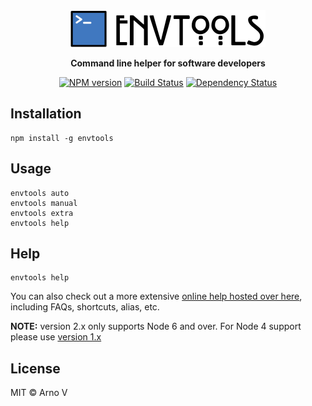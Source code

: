 <div align="center">

<img height="59" width="312" src="https://raw.githubusercontent.com/aversini/envtools-help/master/docs/data/assets/images/envtools-2x.png" alt="Envtools logo">

**Command line helper for software developers**

[![NPM version][npm-image]][npm-url] [![Build Status][travis-image]][travis-url] [![Dependency Status][daviddm-image]][daviddm-url]

</div>


## Installation

```
npm install -g envtools
```

## Usage

```
envtools auto
envtools manual
envtools extra
envtools help
```

## Help

```
envtools help
```

You can also check out a more extensive [online help hosted over here](http://envtools.surge.sh), including FAQs, shortcuts, alias, etc.

**NOTE:** version 2.x only supports Node 6 and over. For Node 4 support please use [version 1.x](https://github.com/aversini/envtools/tree/1.0.59)

## License

MIT © Arno V


[npm-image]: https://badge.fury.io/js/envtools.svg
[npm-url]: https://npmjs.org/package/envtools
[travis-image]: https://travis-ci.org/aversini/envtools.svg?branch=master
[travis-url]: https://travis-ci.org/aversini/envtools
[daviddm-image]: https://david-dm.org/aversini/envtools.svg?theme=shields.io
[daviddm-url]: https://david-dm.org/aversini/envtools
[coveralls-image]: https://coveralls.io/repos/aversini/envtools/badge.svg
[coveralls-url]: https://coveralls.io/r/aversini/envtools
